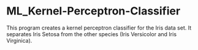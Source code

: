 # ML_Kernel-Perceptron-Classifier
This program creates a kernel perceptron classifier for the Iris data set. 
It separates Iris Setosa from the other species (Iris Versicolor and Iris Virginica).
